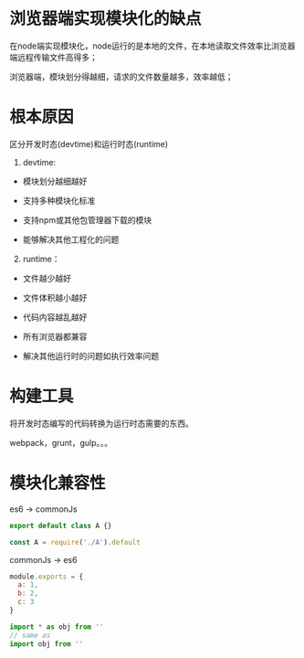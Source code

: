 # 浏览器端实现模块化的缺点

在node端实现模块化，node运行的是本地的文件，在本地读取文件效率比浏览器端远程传输文件高得多；

浏览器端，模块划分得越细，请求的文件数量越多，效率越低；

# 根本原因

区分开发时态(devtime)和运行时态(runtime)

1. devtime:

- 模块划分越细越好

- 支持多种模块化标准

- 支持npm或其他包管理器下载的模块

- 能够解决其他工程化的问题

2. runtime：

- 文件越少越好

- 文件体积越小越好

- 代码内容越乱越好

- 所有浏览器都兼容

- 解决其他运行时的问题如执行效率问题

# 构建工具

将开发时态编写的代码转换为运行时态需要的东西。

webpack，grunt，gulp。。。

# 模块化兼容性

es6 -> commonJs

```js
export default class A {}

const A = require('./A').default
```

commonJs -> es6

```js
module.exports = {
  a: 1,
  b: 2,
  c: 3
}

import * as obj from ''
// same as
import obj from ''
```